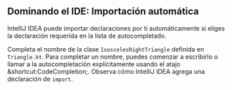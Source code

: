 ## Dominando el IDE: Importación automática

IntelliJ IDEA puede importar declaraciones por ti automáticamente si eliges la declaración requerida en la lista de autocompletado.

Completa el nombre de la clase `IsoscelesRightTriangle` definida en `Triangle.kt`. Para completar un nombre, puedes comenzar a escribirlo o llamar a la autocompletación explícitamente usando el atajo <span class="shortcut">&shortcut:CodeCompletion;</span>. Observa cómo IntelliJ IDEA agrega una declaración de `import`.